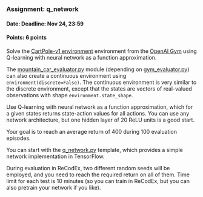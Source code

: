 ### Assignment: q_network
#### Date: Deadline: Nov 24, 23:59
#### Points: 6 points

Solve the [CartPole-v1 environment](https://gym.openai.com/envs/CartPole-v1)
environment from the [OpenAI Gym](https://gym.openai.com/) using Q-learning
with neural network as a function approximation.

The [mountain_car_evaluator.py](https://github.com/ufal/npfl122/tree/master/labs/03/mountain_car_evaluator.py)
module (depending on [gym_evaluator.py](https://github.com/ufal/npfl122/tree/master/labs/02/gym_evaluator.py))
can also create a continuous environment using `environment(discrete=False)`.
The continuous environment is very similar to the discrete environment, except
that the states are vectors of real-valued observations with shape `environment.state_shape`.

Use Q-learning with neural network as a function approximation, which for
a given states returns state-action values for all actions. You can use any
network architecture, but one hidden layer of 20 ReLU units is a good start.

Your goal is to reach an average return of 400 during 100 evaluation episodes.

You can start with the [q_network.py](https://github.com/ufal/npfl122/tree/master/labs/05/q_network.py)
template, which provides a simple network implementation in TensorFlow.

During evaluation in ReCodEx, two different random seeds will be employed, and
you need to reach the required return on all of them. Time limit for each test
is 10 minutes (so you can train in ReCodEx, but you can also pretrain your
network if you like).
